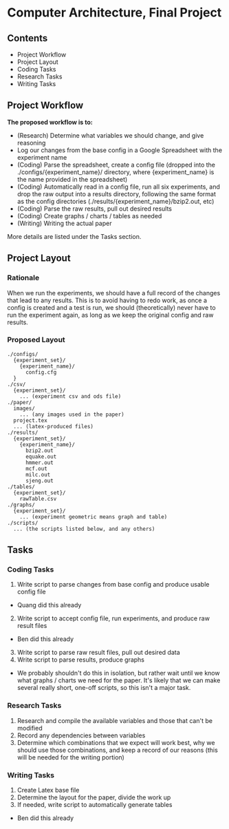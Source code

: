 # Computer Architecture, Final Project

## Contents
* Project Workflow
* Project Layout
* Coding Tasks
* Research Tasks
* Writing Tasks

## Project Workflow

**The proposed workflow is to:**
* (Research) Determine what variables we should change, and give reasoning
* Log our changes from the base config in a Google Spreadsheet with the experiment name
* (Coding) Parse the spreadsheet, create a config file (dropped into the ./configs/{experiment_name}/ directory, where {experiment_name} is the name provided in the spreadsheet)
* (Coding) Automatically read in a config file, run all six experiments, and drop the raw output into a results directory, following the same format as the config directories (./results/{experiment_name}/bzip2.out, etc)
* (Coding) Parse the raw results, pull out desired results
* (Coding) Create graphs / charts / tables as needed
* (Writing) Writing the actual paper

More details are listed under the Tasks section.

## Project Layout

### Rationale

When we run the experiments, we should have a full record of the changes that lead to any results. This is to avoid having to redo work, as once a config is created and a test is run, we should (theoretically) never have to run the experiment again, as long as we keep the original config and raw results.

### Proposed Layout
```
./configs/
  {experiment_set}/
    {experiment_name}/
      config.cfg
  }
./csv/
  {experiment_set}/
    ... (experiment csv and ods file)
./paper/
  images/
    ... (any images used in the paper)
  project.tex
  ... (latex-produced files)
./results/
  {experiment_set}/
    {experiment_name}/
      bzip2.out
      equake.out
      hmmer.out
      mcf.out
      milc.out
      sjeng.out
./tables/
  {experiment_set}/
    rawTable.csv
./graphs/
  {experiment_set}/
    ... (experiment geometric means graph and table)
./scripts/
  ... (the scripts listed below, and any others)

```

## Tasks

### Coding Tasks

1. Write script to parse changes from base config and produce usable config file
  * Quang did this already
2. Write script to accept config file, run experiments, and produce raw result files
  * Ben did this already
3. Write script to parse raw result files, pull out desired data
4. Write script to parse results, produce graphs
  * We probably shouldn't do this in isolation, but rather wait until we know what graphs / charts we need for the paper. It's likely that we can make several really short, one-off scripts, so this isn't a major task.

### Research Tasks

1. Research and compile the available variables and those that can't be modified
2. Record any dependencies between variables
3. Determine which combinations that we expect will work best, why we should use those combinations, and keep a record of our reasons (this will be needed for the writing portion)

### Writing Tasks

1. Create Latex base file
2. Determine the layout for the paper, divide the work up
3. If needed, write script to automatically generate tables
  * Ben did this already
